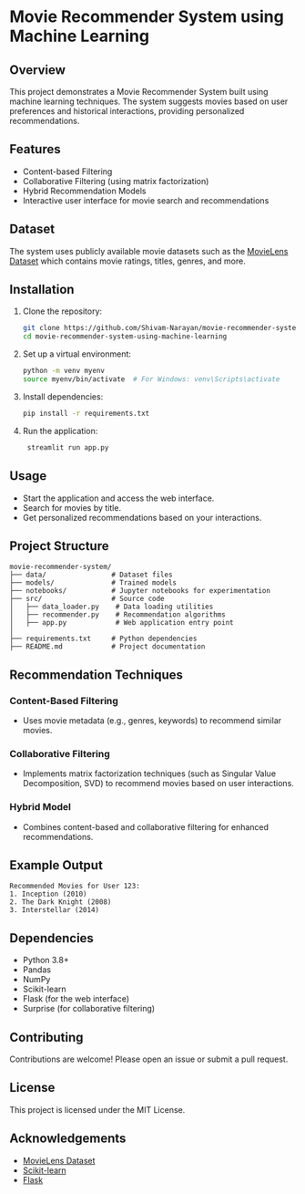 # Movie Recommender System using Machine Learning

## Overview
This project demonstrates a Movie Recommender System built using machine learning techniques. The system suggests movies based on user preferences and historical interactions, providing personalized recommendations.

## Features
- Content-based Filtering
- Collaborative Filtering (using matrix factorization)
- Hybrid Recommendation Models
- Interactive user interface for movie search and recommendations

## Dataset
The system uses publicly available movie datasets such as the [MovieLens Dataset](https://grouplens.org/datasets/movielens/) which contains movie ratings, titles, genres, and more.

## Installation

1. Clone the repository:
   ```bash
   git clone https://github.com/Shivam-Narayan/movie-recommender-system-using-machine-learning.git
   cd movie-recommender-system-using-machine-learning
   ```

2. Set up a virtual environment:
   ```bash
   python -m venv myenv
   source myenv/bin/activate  # For Windows: venv\Scripts\activate
   ```

3. Install dependencies:
   ```bash
   pip install -r requirements.txt
   ```

4. Run the application:
   ```bash
    streamlit run app.py
   ```

## Usage
- Start the application and access the web interface.
- Search for movies by title.
- Get personalized recommendations based on your interactions.

## Project Structure
```
movie-recommender-system/
├── data/                # Dataset files
├── models/              # Trained models
├── notebooks/           # Jupyter notebooks for experimentation
├── src/                 # Source code
│   ├── data_loader.py    # Data loading utilities
│   ├── recommender.py    # Recommendation algorithms
│   ├── app.py            # Web application entry point
│
├── requirements.txt     # Python dependencies
├── README.md            # Project documentation
```

## Recommendation Techniques

### Content-Based Filtering
- Uses movie metadata (e.g., genres, keywords) to recommend similar movies.

### Collaborative Filtering
- Implements matrix factorization techniques (such as Singular Value Decomposition, SVD) to recommend movies based on user interactions.

### Hybrid Model
- Combines content-based and collaborative filtering for enhanced recommendations.

## Example Output
```
Recommended Movies for User 123:
1. Inception (2010)
2. The Dark Knight (2008)
3. Interstellar (2014)
```

## Dependencies
- Python 3.8+
- Pandas
- NumPy
- Scikit-learn
- Flask (for the web interface)
- Surprise (for collaborative filtering)

## Contributing
Contributions are welcome! Please open an issue or submit a pull request.

## License
This project is licensed under the MIT License.

## Acknowledgements
- [MovieLens Dataset](https://www.kaggle.com/datasets/ahsanaseer/top-rated-tmdb-movies-10k?fbclid=IwAR2MpWrWpcw2QNCv_FZg2l0sjBh9xAvhrqtnZBO9K-QS6PHI1aHkdB6qLa0)
- [Scikit-learn](https://scikit-learn.org/)
- [Flask](https://flask.palletsprojects.com/)


